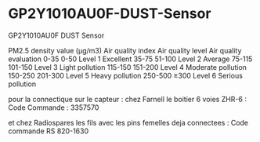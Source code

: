 # GP2Y1010AU0F-DUST-Sensor
GP2Y1010AU0F DUST Sensor


PM2.5 density value (μg/m3)	Air quality index	Air quality level	Air quality evaluation
0-35	0-50	Level 1	Excellent
35-75	51-100	Level 2	Average
75-115	101-150	Level 3	Light pollution
115-150	151-200	Level 4	Moderate pollution
150-250	201-300	Level 5	Heavy pollution
250-500	≥300	Level 6	Serious pollution


pour la connectique sur le capteur :
chez Farnell le boitier 6 voies  ZHR-6 :  Code Commande :  3357570 

et chez Radiospares les fils avec les pins femelles deja connectees : Code commande RS 820-1630


